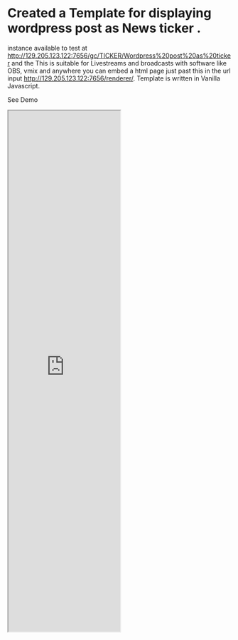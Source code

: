 # Created a Template for displaying wordpress post as News ticker .
instance available to test at http://129.205.123.122:7656/gc/TICKER/Wordpress%20post%20as%20ticker and the 
This is suitable for Livestreams and broadcasts with software like OBS, vmix and anywhere you can embed a html page just past this in the url input http://129.205.123.122:7656/renderer/.
Template is written in Vanilla Javascript.

See Demo

<iframe src="http://129.205.123.122:7656/renderer" width="50%" height="30%">
</iframe>
